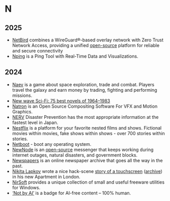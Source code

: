 # N

## 2025

- [NetBird](https://netbird.io) combines a WireGuard®-based overlay network with Zero Trust Network Access, providing a unified [open-source](https://github.com/netbirdio/netbird) platform for reliable and secure connectivity
- [Nping](https://github.com/hanshuaikang/Nping) is a Ping Tool with Real-Time Data and Visualizations.

## 2024

- [Naev](https://naev.org) is a game about space exploration, trade and combat. Players travel the galaxy and earn money by trading, fighting and performing missions.
- [New wave Sci-Fi: 75 best novels of 1964–1983](https://www.hilobrow.com/new-wave-sci-fi/)
- [Natron](https://natrongithub.github.io) is an Open Source Compositing Software For VFX and Motion Graphics.
- [NERV](https://nerv.app/en/) Disaster Prevention has the most appropriate information at the fastest level in Japan.
- [Nestflix](https://nestflix.fun) is a platform for your favorite nested films and shows. Fictional movies within movies, fake shows within shows - over 700 stories within stories.
- [Netboot](https://netboot.xyz) - boot any operating system.
- [NewNode](https://www.newnode.com) is an [open-source](https://github.com/clostra/newnode) messenger that keeps working during internet outages, natural disasters, and government blocks.
- [Newspapers](https://www.newspapers.com) is an online newspaper archive that goes all the way in the past.
- [Nikita Lapkov](https://www.linkedin.com/in/nikitalapkov/) wrote a nice hack-scene [story of a touchscreen](https://laplab.me/posts/whats-that-touchscreen-in-my-room/) ([archive](https://archive.ph/dQ1Ks)) in his new Apartment in London.
- [NirSoft](https://www.nirsoft.net) provides a unique collection of small and useful freeware utilities for Windows.
- [‘Not by AI’](https://notbyai.fyi) is a badge for AI-free content – 100% human.
